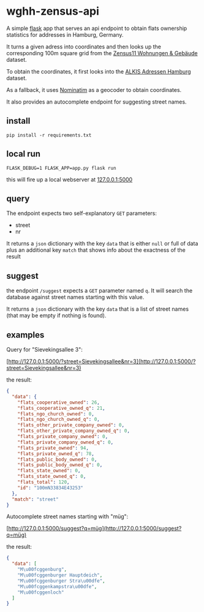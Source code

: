 # wghh-zensus-api

A simple [flask](http://flask.pocoo.org/) app that serves an api endpoint to
obtain flats ownership statistics for addresses in Hamburg, Germany.

It turns a given adress into coordinates and then looks up the corresponding
100m square grid from the [Zensus11 Wohnungen &
Gebäude](https://www.zensus2011.de/SharedDocs/Aktuelles/Ergebnisse/DemografischeGrunddaten.html?nn=3065474)
dataset.

To obtain the coordinates, it first looks into the [ALKIS Adressen
Hamburg](http://suche.transparenz.hamburg.de/dataset/alkis-adressen-hamburg7)
dataset.

As a fallback, it uses [Nominatim](https://nominatim.openstreetmap.org/) as a
geocoder to obtain coordinates.

It also provides an autocomplete endpoint for suggesting street names.

## install

    pip install -r requirements.txt

## local run

    FLASK_DEBUG=1 FLASK_APP=app.py flask run

this will fire up a local webserver at [127.0.0.1:5000](http://127.0.0.1:500)

## query

The endpoint expects two self-explanatory `GET` parameters:
- street
- nr

It returns a `json` dictionary with the key `data` that is either `null` or
full of data plus an additional key `match` that shows info about the exactness
of the result

## suggest

the endpoint `/suggest` expects a `GET` parameter named `q`. It will search the
database against street names starting with this value.

It returns a `json` dictionary with the key `data` that is a list of street
names (that may be empty if nothing is found).

## examples

Query for "Sievekingsallee 3":

[http://127.0.0.1:5000/?street=Sievekingsallee&nr=3](http://127.0.0.1:5000/?street=Sievekingsallee&nr=3)

the result:

```json
{
  "data": {
    "flats_cooperative_owned": 26,
    "flats_cooperative_owned_q": 21,
    "flats_ngo_church_owned": 0,
    "flats_ngo_church_owned_q": 0,
    "flats_other_private_company_owned": 0,
    "flats_other_private_company_owned_q": 0,
    "flats_private_company_owned": 0,
    "flats_private_company_owned_q": 0,
    "flats_private_owned": 94,
    "flats_private_owned_q": 78,
    "flats_public_body_owned": 0,
    "flats_public_body_owned_q": 0,
    "flats_state_owned": 0,
    "flats_state_owned_q": 0,
    "flats_total": 120,
    "id": "100mN33834E43253"
  },
  "match": "street"
}
```

Autocomplete street names starting with "müg":

[http://127.0.0.1:5000/suggest?q=müg](http://127.0.0.1:5000/suggest?q=müg)

the result:

```json
{
  "data": [
    "M\u00fcggenburg",
    "M\u00fcggenburger Hauptdeich",
    "M\u00fcggenburger Stra\u00dfe",
    "M\u00fcggenkampstra\u00dfe",
    "M\u00fcggenloch"
  ]
}
```

